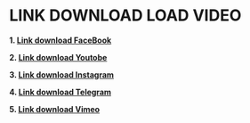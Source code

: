 # LINK DOWNLOAD LOAD VIDEO #

**1. [Link download FaceBook](https://vi.savefrom.net/9-cach-tai-video-facebook-125.html)**

**2. [Link download Youtobe](https://www.y2mate.com/vi394)**

**3. [Link download Instagram](https://snapinsta.app/)**

**4. [Link download Telegram](https://pastedownload.com/telegram-video-downloader/)**

**5. [Link download Vimeo](https://www.savethevideo.com/vimeo-downloader)**
